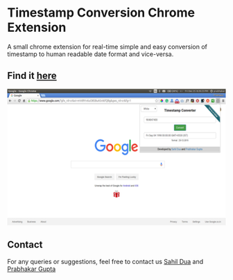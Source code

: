 Timestamp Conversion Chrome Extension
======================

A small chrome extension for real-time simple and easy conversion of timestamp to human readable date format and vice-versa.

## Find it [here](https://chrome.google.com/webstore/detail/timestamp-converter/ndbibeklaoahhlfhdlkddlbnicnhmcad?utm_source=chrome-ntp-icon/)

![](/screenshots/Screenshot%20from%202015-12-25%2020%3A20%3A24.png?raw=true)


## Contact

For any queries or suggestions, feel free to contact us [Sahil Dua](http://sahildua.com) and [Prabhakar Gupta](http://www.prabhakargupta.com)
